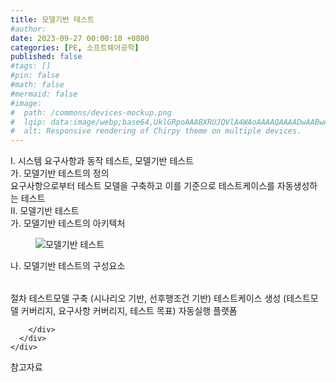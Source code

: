 ```yaml
---
title: 모델기반 테스트
#author: 
date: 2023-09-27 00:00:10 +0800
categories: [PE, 소프트웨어공학]
published: false
#tags: []
#pin: false
#math: false
#mermaid: false
#image:
#  path: /commons/devices-mockup.png
#  lqip: data:image/webp;base64,UklGRpoAAABXRUJQVlA4WAoAAAAQAAAADwAABwAAQUxQSDIAAAARL0AmbZurmr57yyIiqE8oiG0bejIYEQTgqiDA9vqnsUSI6H+oAERp2HZ65qP/VIAWAFZQOCBCAAAA8AEAnQEqEAAIAAVAfCWkAALp8sF8rgRgAP7o9FDvMCkMde9PK7euH5M1m6VWoDXf2FkP3BqV0ZYbO6NA/VFIAAAA
#  alt: Responsive rendering of Chirpy theme on multiple devices.
---
```


<div class="post-wrap">
  <div class="para">
    <div class="para-title">
      I. 시스템 요구사항과 동작 테스트, 모델기반 테스트
    </div>
    <div class="para-cntnt">
      <div class="para">
        <div class="para-title">
          가. 모델기반 테스트의 정의
        </div>
        <div class="para-cntnt">
            요구사항으로부터 테스트 모델을 구축하고 이를 기준으로 테스트케이스를 자동생성하는 테스트 
        </div>
      </div>
    </div>
  </div>
  
  <div class="para">
    <div class="para-title">
      II. 모델기반 테스트
    </div>
    <div class="para-cntnt">
      <div class="para">
        <div class="para-title">
          가. 모델기반 테스트의 아키텍처
        </div>
        <div class="para-cntnt">
          <figure class="post-figure">
            <img src="/assets/img/posts/모델기반-테스트.png" alt="모델기반 테스트">
<!--            <figcaption>Source: Unveiling the Metaverse: Exploring Emerging Trends, Multifaceted Perspectives, and Future Challenges</figcaption>-->
          </figure>
        </div>
      </div>
      <div class="para">
        <div class="para-title">
          나. 모델기반 테스트의 구성요소
        </div>
        <div class="para-cntnt">
          <table class="post-table">
          </table>
          절차
  테스트모델 구축 (시나리오 기반, 선후행조건 기반)
  테스트케이스 생성 (테스트모델 커버리지, 요구사항 커버리지, 테스트 목표)
  자동실행 플랫폼

        </div>
      </div>
    </div>
  </div>

  <div class="refr-wrap">
    <div class="refr-title">
        참고자료
    </div>
    <ol class="refr-list">
    <!--    <li>(나현식, 최대선) <a target="_blank" href="https://scienceon.kisti.re.kr/commons/util/originalView.do?cn=JAKO202225948430499&oCn=JAKO202225948430499&dbt=JAKO&journal=NJOU00291864">메타버스 보안 위협 요소 및 대응 방안 검토</a></li>-->
    <!--    <li>(M. Uddin, S. Manickam, H. Ullah, M. Obaidat and A. Dandoush) <a target="_blank" href="https://ieeexplore.ieee.org/abstract/document/10138386">Unveiling the Metaverse: Exploring Emerging Trends, Multifaceted Perspectives, and Future Challenges</a></li>-->
    </ol>
  </div>
</div>
